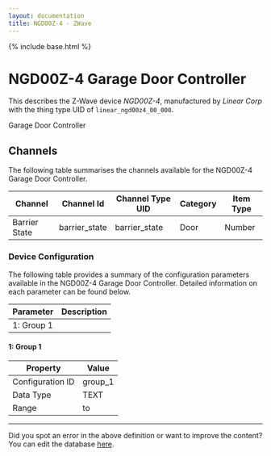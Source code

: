 ```yaml
---
layout: documentation
title: NGD00Z-4 - ZWave
---
```


{% include base.html %}

# NGD00Z-4 Garage Door Controller

This describes the Z-Wave device *NGD00Z-4*, manufactured by *Linear Corp* with the thing type UID of ```linear_ngd00z4_00_000```. 

Garage Door Controller


## Channels
The following table summarises the channels available for the NGD00Z-4 Garage Door Controller.

| Channel | Channel Id | Channel Type UID | Category | Item Type |
|---------|------------|------------------|----------|-----------|
| Barrier State | barrier_state | barrier_state | Door | Number |


### Device Configuration
The following table provides a summary of the configuration parameters available in the NGD00Z-4 Garage Door Controller.
Detailed information on each parameter can be found below.

| Parameter   | Description |
|-------------|-------------|
| 1: Group 1 |  |


#### 1: Group 1


| Property         | Value    |
|------------------|----------|
| Configuration ID | group_1 |
| Data Type        | TEXT |
| Range |  to  |


---

Did you spot an error in the above definition or want to improve the content?
You can edit the database [here](http://www.cd-jackson.com/index.php/zwave/zwave-device-database/zwave-device-list/devicesummary/11).
